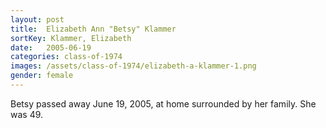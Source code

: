 ```yaml
---
layout: post
title:  Elizabeth Ann "Betsy" Klammer
sortKey: Klammer, Elizabeth
date:   2005-06-19
categories: class-of-1974
images: /assets/class-of-1974/elizabeth-a-klammer-1.png
gender: female
---
```

Betsy passed away June 19, 2005, at home surrounded by her family.  She was 49.
